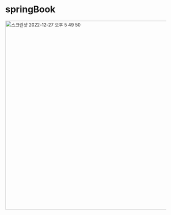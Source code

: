 # springBook

<img width="593" alt="스크린샷 2022-12-27 오후 5 49 50" src="https://user-images.githubusercontent.com/22368351/209639896-2b19a694-0ffc-4acd-840a-a1df48c00563.png">
